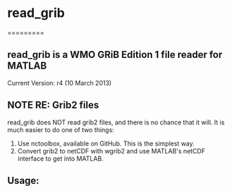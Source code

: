 # read_grib
=========

## read_grib is a WMO GRiB Edition 1 file reader for MATLAB

Current Version: r4 (10 March 2013)

## NOTE RE: Grib2 files

read_grib does NOT read grib2 files, and there is no chance that it will. It is much easier to do one of two things:

1. Use nctoolbox, available on GitHub. This is the simplest way.
2. Convert grib2 to netCDF with wgrib2 and use MATLAB's netCDF interface to get into MATLAB.

## Usage:

